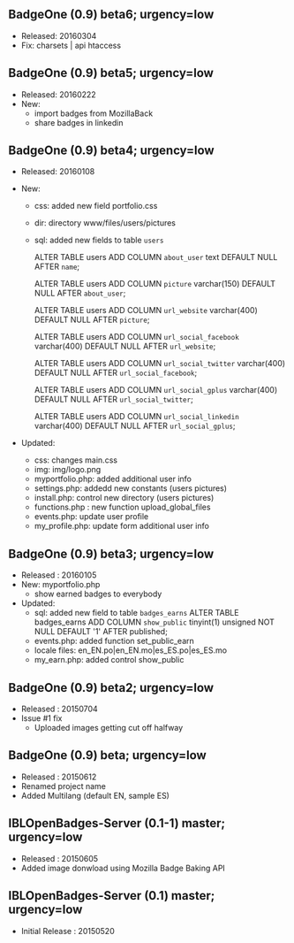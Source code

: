 ## BadgeOne (0.9) beta6; urgency=low
  * Released: 20160304
  * Fix: charsets | api htaccess

## BadgeOne (0.9) beta5; urgency=low
  * Released: 20160222
  * New:
     - import badges from MozillaBack
     - share badges in linkedin

## BadgeOne (0.9) beta4; urgency=low
  * Released: 20160108
  * New:
    - css: added new field portfolio.css
    - dir: directory www/files/users/pictures
    - sql: added new fields to table `users`

      ALTER TABLE users ADD COLUMN `about_user` text 
      DEFAULT NULL AFTER `name`;

      ALTER TABLE users ADD COLUMN `picture` varchar(150) 
      DEFAULT NULL AFTER `about_user`;

      ALTER TABLE users ADD COLUMN `url_website` varchar(400) 
      DEFAULT NULL AFTER `picture`;

      ALTER TABLE users ADD COLUMN `url_social_facebook` 
      varchar(400) DEFAULT NULL AFTER `url_website`;

      ALTER TABLE users ADD COLUMN `url_social_twitter` 
      varchar(400) DEFAULT NULL AFTER `url_social_facebook`;

      ALTER TABLE users ADD COLUMN `url_social_gplus` 
      varchar(400) DEFAULT NULL AFTER `url_social_twitter`;

      ALTER TABLE users ADD COLUMN `url_social_linkedin` 
      varchar(400) DEFAULT NULL AFTER `url_social_gplus`;

  * Updated:
    - css: changes main.css
    - img: img/logo.png
    - myportfolio.php: added additional user info
    - settings.php: addedd new constants (users pictures)
    - install.php: control new directory (users pictures)
    - functions.php : new function upload_global_files
    - events.php: update user profile
    - my_profile.php: update form additional user info
 
## BadgeOne (0.9) beta3; urgency=low

  * Released : 20160105
  * New: myportfolio.php
    - show earned badges to everybody
  * Updated:
    - sql: added new field to table `badges_earns`
      ALTER TABLE badges_earns ADD COLUMN `show_public` 
      tinyint(1) unsigned NOT NULL DEFAULT '1' AFTER published;
    - events.php: added function set_public_earn
    - locale files: en_EN.po|en_EN.mo|es_ES.po|es_ES.mo
    - my_earn.php: added control show_public

## BadgeOne (0.9) beta2; urgency=low

  * Released : 20150704
  * Issue #1 fix
    - Uploaded images getting cut off halfway

## BadgeOne (0.9) beta; urgency=low

  * Released : 20150612
  * Renamed project name
  * Added Multilang (default EN, sample ES)

## IBLOpenBadges-Server (0.1-1) master; urgency=low

  * Released : 20150605
  * Added image donwload using Mozilla Badge Baking API

## IBLOpenBadges-Server (0.1) master; urgency=low

  * Initial Release : 20150520
